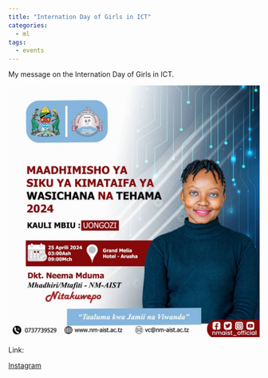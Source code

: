 ```yaml
---
title: "Internation Day of Girls in ICT"
categories:
  - ml
tags:
  - events
---
```


My message on the Internation Day of Girls in ICT.

<img src="/assets/images/Advert.jpg" class="align-center" alt="">  

Link:

[Instagram](https://www.instagram.com/p/C6LFHBLtjU-/)
